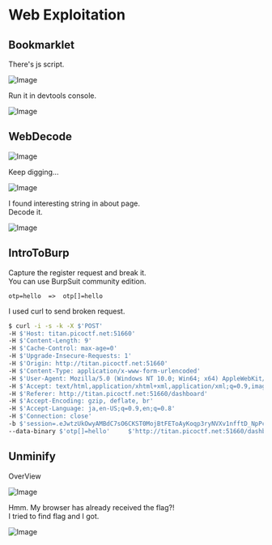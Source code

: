 # Web Exploitation
## Bookmarklet
There's js script.

![Image](bookOverView.png)

Run it in devtools console.<br />

![Image](bookResult.png)

## WebDecode

![Image](webdecodeOV.png)

Keep digging...<br />

![Image](webdecodeDig.png)

I found interesting string in about page.<br />
Decode it.<br />

![Image](webdecodeRes.png)

## IntroToBurp

Capture the register request and break it.<br />
You can use BurpSuit community edition.<br />

```http request
otp=hello  =>  otp[]=hello
```
I used curl to send broken request.
```Bash
$ curl -i -s -k -X $'POST'     
-H $'Host: titan.picoctf.net:51660' 
-H $'Content-Length: 9' 
-H $'Cache-Control: max-age=0' 
-H $'Upgrade-Insecure-Requests: 1' 
-H $'Origin: http://titan.picoctf.net:51660' 
-H $'Content-Type: application/x-www-form-urlencoded' 
-H $'User-Agent: Mozilla/5.0 (Windows NT 10.0; Win64; x64) AppleWebKit/537.36 (KHTML, like Gecko) Chrome/118.0.5993.90 Safari/537.36' 
-H $'Accept: text/html,application/xhtml+xml,application/xml;q=0.9,image/avif,image/webp,image/apng,*/*;q=0.8,application/signed-exchange;v=b3;q=0.7' 
-H $'Referer: http://titan.picoctf.net:51660/dashboard' 
-H $'Accept-Encoding: gzip, deflate, br' 
-H $'Accept-Language: ja,en-US;q=0.9,en;q=0.8' 
-H $'Connection: close'     
-b $'session=.eJwtzUkOwyAMBdC7sO6CKST0MojBtFEToAyKoqp3ryNVXv1nfftD_NpPcifpJDfiW42m5xckFArBSh8WwedJRU0lk2AjaK0D116IhQncO469OLbNJLsD1qzzASn3gkHMk1AKY7GtHbkGtPcBtV_fyjMnMGnsDio6o9egjwb1fwziYyXfHyKHMiI.Zfbh-A.vXcRRKVXtMXqOS_blBlVZmG06Yk'     
--data-binary $'otp[]=hello'     $'http://titan.picoctf.net:51660/dashboard'
```
## Unminify
OverView

![Image](unminiOV.png)

Hmm. My browser has already received the flag?!<br />
I tried to find flag and I got.

![Image](unminiRes.png)
